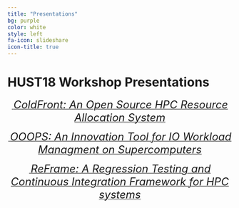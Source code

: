 ```yaml
---
title: "Presentations"
bg: purple
color: white
style: left
fa-icon: slideshare
icon-title: true
---
```


# HUST18 Workshop Presentations

<div style="text-align:center;">
  <p>
    <a href="2018_presentations/sc18_coldfront_presented.pdf">
      <i class="fa fa-file-text-o">&nbsp;<font size="5">ColdFront: An Open Source HPC Resource Allocation System</font></i>
    </a>
  </p>
</div>


<div style="text-align:center;">
  <p>
    <a href="2018_presentations/OOOPS_HUST_2018_final.pdf">
      <i class="fa fa-file-text-o">&nbsp;<font size="5">OOOPS: An Innovation Tool for IO Workload Managment on Supercomputers</font></i>
    </a>
  </p>
</div>


<div style="text-align:center;">
  <p>
    <a href="2018_presentations/ReFrame_HUST18.pdf">
      <i class="fa fa-file-text-o">&nbsp;<font size="5">ReFrame: A Regression Testing and Continuous Integration Framework for HPC systems</font></i>
    </a>
  </p>
</div>
